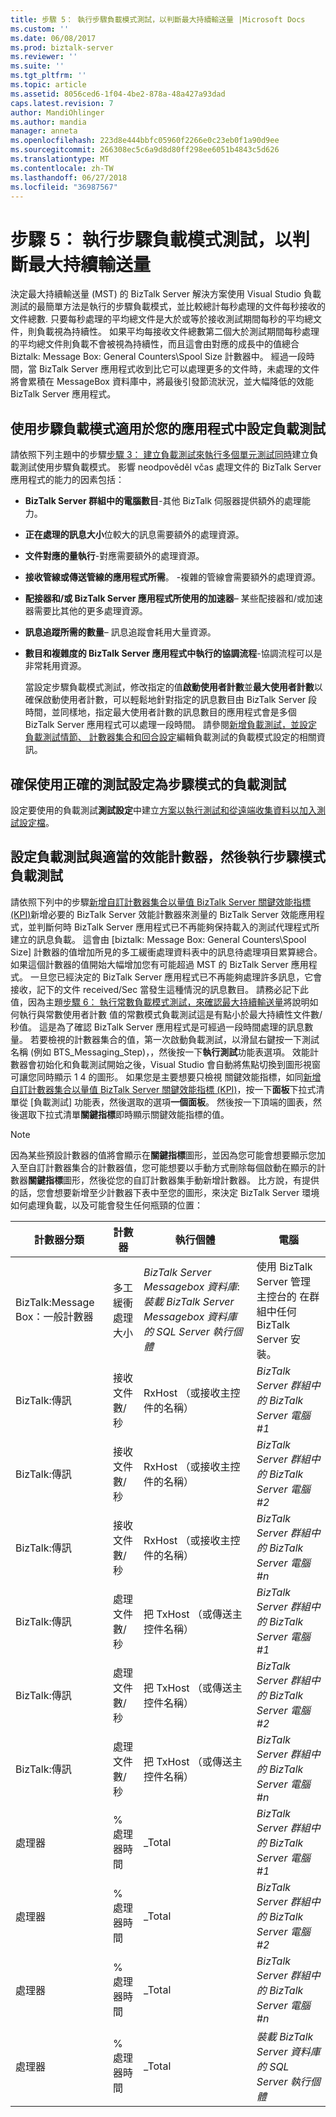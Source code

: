 ```yaml
---
title: 步驟 5： 執行步驟負載模式測試，以判斷最大持續輸送量 |Microsoft Docs
ms.custom: ''
ms.date: 06/08/2017
ms.prod: biztalk-server
ms.reviewer: ''
ms.suite: ''
ms.tgt_pltfrm: ''
ms.topic: article
ms.assetid: 8056ced6-1f04-4be2-878a-48a427a93dad
caps.latest.revision: 7
author: MandiOhlinger
ms.author: mandia
manager: anneta
ms.openlocfilehash: 223d8e444bbfc05960f2266e0c23eb0f1a90d9ee
ms.sourcegitcommit: 266308ec5c6a9d8d80ff298ee6051b4843c5d626
ms.translationtype: MT
ms.contentlocale: zh-TW
ms.lasthandoff: 06/27/2018
ms.locfileid: "36987567"
---
```

# <a name="step-5-perform-step-load-pattern-tests-to-determine-maximum-sustainable-throughput"></a>步驟 5： 執行步驟負載模式測試，以判斷最大持續輸送量
決定最大持續輸送量 (MST) 的 BizTalk Server 解決方案使用 Visual Studio 負載測試的最簡單方法是執行的步驟負載模式，並比較總計每秒處理的文件每秒接收的文件總數. 只要每秒處理的平均總文件是大於或等於接收測試期間每秒的平均總文件，則負載視為持續性。 如果平均每接收文件總數第二個大於測試期間每秒處理的平均總文件則負載不會被視為持續性，而且這會由對應的成長中的值總合Biztalk: Message Box: General Counters\Spool Size 計數器中。 經過一段時間，當 BizTalk Server 應用程式收到比它可以處理更多的文件時，未處理的文件將會累積在 MessageBox 資料庫中，將最後引發節流狀況，並大幅降低的效能BizTalk Server 應用程式。  
  
## <a name="configure-the-load-test-with-a-step-load-pattern-appropriate-for-your-application"></a>使用步驟負載模式適用於您的應用程式中設定負載測試  
 請依照下列主題中的步驟[步驟 3： 建立負載測試來執行多個單元測試同時](../technical-guides/step-3-create-a-load-test-to-perform-multiple-unit-tests-simultaneously.md)建立負載測試使用步驟負載模式。 影響 neodpověděl včas 處理文件的 BizTalk Server 應用程式的能力的因素包括：  
  
- **BizTalk Server 群組中的電腦數目**-其他 BizTalk 伺服器提供額外的處理能力。  
  
- **正在處理的訊息大小**位較大的訊息需要額外的處理資源。  
  
- **文件對應的量執行**-對應需要額外的處理資源。  
  
- **接收管線或傳送管線的應用程式所需**。 -複雜的管線會需要額外的處理資源。  
  
- **配接器和/或 BizTalk Server 應用程式所使用的加速器**– 某些配接器和/或加速器需要比其他的更多處理資源。  
  
- **訊息追蹤所需的數量**– 訊息追蹤會耗用大量資源。  
  
- **數目和複雜度的 BizTalk Server 應用程式中執行的協調流程**-協調流程可以是非常耗用資源。  
  
  當設定步驟負載模式測試，修改指定的值**啟動使用者計數**並**最大使用者計數**以確保啟動使用者計數，可以輕鬆地針對指定的訊息數目由 BizTalk Server 段時間，並同樣地，指定最大使用者計數的訊息數目的應用程式會是多個 BizTalk Server 應用程式可以處理一段時間。 請參閱[新增負載測試，並設定負載測試情節、 計數器集合和回合設定](../technical-guides/step-3-create-a-load-test-to-perform-multiple-unit-tests-simultaneously.md#BKMK_StepLoadTest)編輯負載測試的負載模式設定的相關資訊。  
  
## <a name="ensure-that-the-correct-test-settings-are-used-for-the-step-pattern-load-test"></a>確保使用正確的測試設定為步驟模式的負載測試  
 設定要使用的負載測試**測試設定**中建立[方案以執行測試和從遠端收集資料以加入測試設定檔](../technical-guides/step-3-create-a-load-test-to-perform-multiple-unit-tests-simultaneously.md#BKMK_TestSettings)。  
  
## <a name="configure-the-load-test-with-the-appropriate-performance-counters-and-run-the-step-pattern-load-test"></a>設定負載測試與適當的效能計數器，然後執行步驟模式負載測試  
 請依照下列中的步驟[新增自訂計數器集合以量值 BizTalk Server 關鍵效能指標 (KPI)](../technical-guides/step-3-create-a-load-test-to-perform-multiple-unit-tests-simultaneously.md#BKMK_BTSCounters)新增必要的 BizTalk Server 效能計數器來測量的 BizTalk Server 效能應用程式，並判斷何時 BizTalk Server 應用程式已不再能夠保持載入的測試代理程式所建立的訊息負載。 這會由 [biztalk: Message Box: General Counters\Spool Size] 計數器的值增加所見的多工緩衝處理資料表中的訊息待處理項目累算總合。 如果這個計數器的值開始大幅增加您有可能超過 MST 的 BizTalk Server 應用程式。 一旦您已經決定的 BizTalk Server 應用程式已不再能夠處理許多訊息，它會接收，記下的文件 received/Sec 當發生這種情況的訊息數目。 請務必記下此值，因為主題[步驟 6： 執行常數負載模式測試，來確認最大持續輸送量](../technical-guides/step-6-complete-load-pattern-tests-to-verify-maximum-sustainable-throughput.md)將說明如何執行與常數使用者計數 值的常數模式負載測試這是有點小於最大持續性文件數/秒值。 這是為了確認 BizTalk Server 應用程式是可經過一段時間處理的訊息數量。 若要檢視的計數器集合的值，第一次啟動負載測試，以滑鼠右鍵按一下測試名稱 (例如 BTS_Messaging_Step)，，然後按一下**執行測試**功能表選項。 效能計數器會初始化和負載測試開始之後，Visual Studio 會自動將焦點切換到圖形視窗可讓您同時顯示 1 4 的圖形。 如果您是主要想要只檢視 關鍵效能指標，如同[新增自訂計數器集合以量值 BizTalk Server 關鍵效能指標 (KPI)](../technical-guides/step-3-create-a-load-test-to-perform-multiple-unit-tests-simultaneously.md#BKMK_BTSCounters)，按一下**面板**下拉式清單從 [負載測試] 功能表，然後選取的選項**一個面板**。 然後按一下頂端的圖表，然後選取下拉式清單**關鍵指標**即時顯示關鍵效能指標的值。  
  
> [!NOTE]  
>  因為某些預設計數器的值將會顯示在**關鍵指標**圖形，並因為您可能會想要顯示您加入至自訂計數器集合的計數器值，您可能想要以手動方式刪除每個啟動在顯示的計數器**關鍵指標**圖形，然後從您的自訂計數器集手動新增計數器。 比方說，有提供的話，您會想要新增至少計數器下表中至您的圖形，來決定 BizTalk Server 環境如何處理負載，以及可能會發生任何瓶頸的位置：  
  
|計數器分類|計數器|執行個體|電腦|  
|----------------------|-------------|--------------|--------------|  
|BizTalk:Message Box：一般計數器|多工緩衝處理大小|*BizTalk Server Messagebox 資料庫*:*裝載 BizTalk Server Messagebox 資料庫的 SQL Server 執行個體*|使用 BizTalk Server 管理主控台的 在群組中任何 BizTalk Server 安裝。|  
|BizTalk:傳訊|接收文件數/秒|RxHost （或接收主控件的名稱）|*BizTalk Server 群組中的 BizTalk Server 電腦 #1*|  
|BizTalk:傳訊|接收文件數/秒|RxHost （或接收主控件的名稱）|*BizTalk Server 群組中的 BizTalk Server 電腦 #2*|  
|BizTalk:傳訊|接收文件數/秒|RxHost （或接收主控件的名稱）|*BizTalk Server 群組中的 BizTalk Server 電腦 #n*|  
|BizTalk:傳訊|處理文件數/秒|把 TxHost （或傳送主控件名稱）|*BizTalk Server 群組中的 BizTalk Server 電腦 #1*|  
|BizTalk:傳訊|處理文件數/秒|把 TxHost （或傳送主控件名稱）|*BizTalk Server 群組中的 BizTalk Server 電腦 #2*|  
|BizTalk:傳訊|處理文件數/秒|把 TxHost （或傳送主控件名稱）|*BizTalk Server 群組中的 BizTalk Server 電腦 #n*|  
|處理器|% 處理器時間|_Total|*BizTalk Server 群組中的 BizTalk Server 電腦 #1*|  
|處理器|% 處理器時間|_Total|*BizTalk Server 群組中的 BizTalk Server 電腦 #2*|  
|處理器|% 處理器時間|_Total|*BizTalk Server 群組中的 BizTalk Server 電腦 #n*|  
|處理器|% 處理器時間|_Total|*裝載 BizTalk Server 資料庫的 SQL Server 執行個體*|